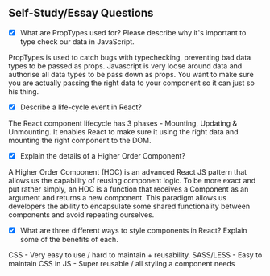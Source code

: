 ## Self-Study/Essay Questions

- [X] What are PropTypes used for? Please describe why it's important to type check our data in JavaScript.

PropTypes is used to catch bugs with typechecking, preventing bad data types to be passed as props. Javascript is very loose around data and authorise all data types to be pass down as props. You want to make sure you are actually passing the right data to your component so it can just so his thing.

- [X] Describe a life-cycle event in React?

The React component lifecycle has 3 phases - Mounting, Updating & Unmounting. It enables React to make sure it using the right data and mounting the right component to the DOM.

- [X] Explain the details of a Higher Order Component?

A Higher Order Component (HOC) is an advanced React JS pattern that allows us the capability of reusing component logic. To be more exact and put rather simply, an HOC is a function that receives a Component as an argument and returns a new component. This paradigm allows us developers the ability to encapsulate some shared functionality between components and avoid repeating ourselves.

- [X] What are three different ways to style components in React? Explain some of the benefits of each.

CSS - Very easy to use / hard to maintain + reusability.
SASS/LESS - Easy to maintain
CSS in JS - Super reusable / all styling a component needs